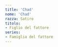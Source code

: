 ```yaml
---
title: 'Chad'
nome: 'Chad'
razza: Satiro
titolo:
- Figlio del fattore
series:
- Famiglia del fattore
---
```

